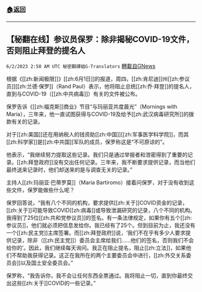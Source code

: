 ###  [:house:返回](README.md)
---


## 【秘翻在线】参议员保罗：除非揭秘COVID-19文件，否则阻止拜登的提名人
`6/2/2023 2:50 AM UTC 秘密翻譯組G-Translators` [轉載自GNews](https://gnews.org/articles/1350920)

根据《[[zh:新闻极限]]》[[zh:6月1日]]的报道，周四，[[zh:肯尼迪]]州[[zh:参议员]][[zh:兰德·保罗]]（Rand Paul）表示，他将阻止总统[[zh:乔·拜登]]的提名人，直到与COVID-19（[[zh:中共病毒]]）有关的文件被公布。

保罗告诉《[[zh:福克斯]]商业》节目“与玛丽亚共度晨光”（Mornings with Maria），三年来，他一直试图获得与COVID-19及给予[[zh:武汉病毒研究所]]的拨款有关的记录。

对于[[zh:美国]]还在用纳税人的钱资助[[zh:中国]][[zh:军事医学科学院]]，而其[[zh:科学家]]是[[zh:中共国]]军队的成员，保罗称这是“不可原谅的”。

他表示，“我继续努力提取这些记录。我们只是通过举报者和泄密得到了重要的记录。[[zh:拜登政府]]没有交出任何记录。三年来，我不断要求提供记录，而当他们最终送来记录时，他们却送来的是与调查无关的记录。”

主持人[[zh:玛丽亚·巴蒂罗莫]]（Maria Bartiromo）接着问保罗，对于没有收到这些文件，保罗能做些什么呢？

保罗回答说，“我有八个不同的机构，要求提供[[zh:关于]]COVID资金的记录，[[zh:关于]]可能导致COVID[[zh:病毒]]或导致泄漏研究的记录，八个不同的机构。我得到了25位[[zh:共和党参议员]]的签名。有一条法律规定，如果你有五个[[zh:参议员]]，他们就必须把信息发给你。我已经有了25个。但到目前为止，我还没有一个[[zh:民主党]]主席签署。而[[zh:拜登政府]]说，‘我们不在乎有多少人要求提供记录，除非（[[zh:民主党]]）委员会主席给我们......他们的签名，否则我们不会给你的’。因此，我们继续每天询问。我正在阻止提名，阻止[[zh:立法]]，如果他们不帮助我获得记录。这正在我所在的两个主要委员会中进行，[[zh:外交关系委员会]]以及国土安全委员会。”

保罗称，“我告诉你，我不会让任何东西全票通过。我将阻止一切，直到你最终交出这些[[zh:关于]]COVID的一些记录。”
